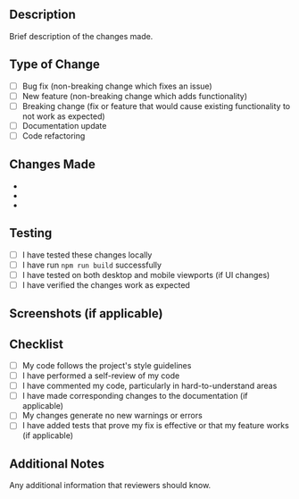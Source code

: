## Description
Brief description of the changes made.

## Type of Change
- [ ] Bug fix (non-breaking change which fixes an issue)
- [ ] New feature (non-breaking change which adds functionality)
- [ ] Breaking change (fix or feature that would cause existing functionality to not work as expected)
- [ ] Documentation update
- [ ] Code refactoring

## Changes Made
- 
- 
- 

## Testing
- [ ] I have tested these changes locally
- [ ] I have run `npm run build` successfully
- [ ] I have tested on both desktop and mobile viewports (if UI changes)
- [ ] I have verified the changes work as expected

## Screenshots (if applicable)
<!-- Add screenshots for UI changes -->

## Checklist
- [ ] My code follows the project's style guidelines
- [ ] I have performed a self-review of my code
- [ ] I have commented my code, particularly in hard-to-understand areas
- [ ] I have made corresponding changes to the documentation (if applicable)
- [ ] My changes generate no new warnings or errors
- [ ] I have added tests that prove my fix is effective or that my feature works (if applicable)

## Additional Notes
Any additional information that reviewers should know.
